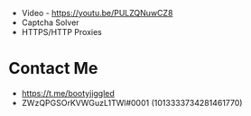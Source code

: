 + Video - https://youtu.be/PULZQNuwCZ8
+ Captcha Solver
+ HTTPS/HTTP Proxies

# Contact Me
- https://t.me/bootyjiggled
- ZWzQPGSOrKVWGuzL1TWl#0001 (1013333734281461770)
